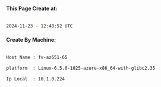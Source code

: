 
   
#### This Page Create at:

```bash

2024-11-23 - 12:48:52 UTC

```

#### Create By Machine:

```bash

Host Name : fv-az651-65

platform  : Linux-6.5.0-1025-azure-x86_64-with-glibc2.35

Ip Local  : 10.1.0.224

```

